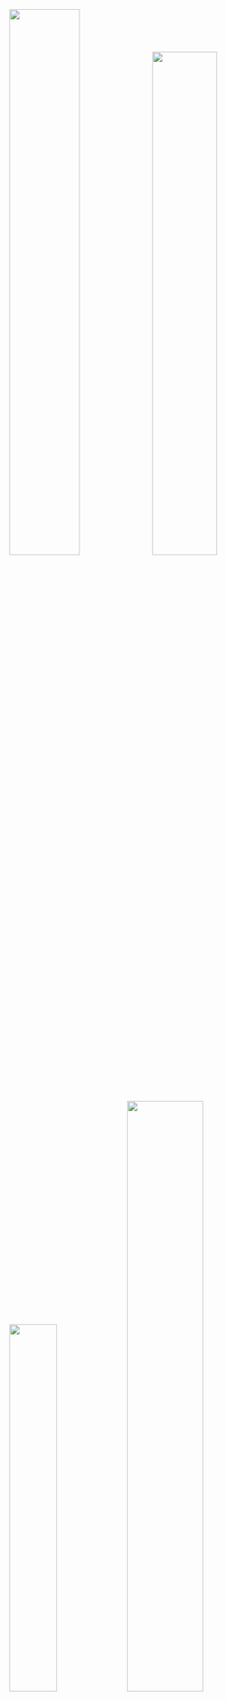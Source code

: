 <img src="https://github.com/user-attachments/assets/6fcb38bd-e87f-4cbe-bc68-8fa1fcb18fff" width="50%" /> 
<img src="https://github.com/user-attachments/assets/7c6a1d4f-8790-4625-a6c0-dec6924e970d" width="48%"/>
<img src="https://github.com/user-attachments/assets/c65f4421-9ce8-40d8-9a85-4e62ccae2e55" width="41%" />
<img src="https://github.com/user-attachments/assets/d05e1f8a-c393-43a1-aadb-417f26436a8a" width="52%" />

### What is STEMulate Research Program?

International research program, uniting students from over 20 countries, mentored by experts from top institutions like Stanford, Purdue, UC Berkley, in collaboration with OdepLabs and 360mentors, aimed at achieving the 4th Sustainable Development Goal of the United Nations: ensuring inclusive and equitable quality education and promoting lifelong learning opportunities for all.

You can contact us using:
- Instagram: <a href="https://instagram.com/stemulate_program">@stemulate_program</a>.
- Linkedin: <a href="https://www.linkedin.com/company/stemulate-program/">STEMulate Program</a>.
- Email: <a href="mailto:admissions@stemulateprogram.com">admissions@stemulateprogram.com</a>.

# Tables of contents

- <a href="#tech-stack">Tech stack</a>
- <a href="#how-to-run">How to run (locally)</a>
- <a href="#database">Setting up database</a>

<hr />

## Tech stack

- React.js, Typescript, Vite.
- Supabase for application data storage with RLS configured.
- Google Sheets API v4 for transfering application data from Supabase to Google Sheets.
- Python, SMTP for sending automated emails through MailTrap.

## How to run

```bash
git clone https://github.com/seacite-tech/stemulate
cd stemulate
npm install
npm run dev
```

## Database

Supabase serves as our primary data persistence layer; consequently, all data operations are executed using PostgreSQL functionalities, complemented by Supabase-specific enhancements.

### Schema

```sql
CREATE TABLE public.applications (
  id bigint GENERATED ALWAYS AS IDENTITY NOT NULL,
  firstName text, lastName text, phone text,
  city text, country text, schoolName text, grade text, gpa text,
  ieltsScore text, satScore text,
  fieldsOfInterest ARRAY, researchInterest text, motivation text, additionalInfo text,
  financialAid text, noFinancialAidMoney text,
  extracurriculars text,
  parentFirstName text, parentLastName text, parentPhone text,
  createdBy uuid NOT NULL DEFAULT auth.uid() UNIQUE,
  createdAt timestamp with time zone NOT NULL DEFAULT now(),
  CONSTRAINT applications_pkey PRIMARY KEY (id, createdBy)
);
```

### Row Level Security (RLS) Policies

The following RLS policies are applied to the `applications` table to control data access:

- Enable users to view their own data only:
  ```sql
  alter policy "Enable users to view their own data only"
  on "public"."applications"
  to authenticated
  using (
    (( SELECT auth.uid() AS uid) = "createdBy")
  );
  ```
  This policy ensures that authenticated users can only view application records that they created themselves.

- Ensure `createdBy` is equal to `auth.uid()`:
  ```sql
  alter policy "Ensure createdBy is auth.uid()"
  on "public"."applications"
  to authenticated
  with check (
    ("createdBy" = auth.uid())
  );
  ```
  This policy enforces that the createdBy column is always set to the authenticated user's ID when a new application record is created.

### Transferring Applications Table to Google Sheets

To automatically transfer your application data to Google Sheets, follow these steps:

* **Create a Service Account:** Before proceeding, ensure you have created a Google Service Account. This account will be used to programmatically access your Google Sheet.

* **Invite Service Account as Editor:** Share your Google Sheet with the email address of the newly created service account and grant it **Editor** permissions. This allows the service account to write data to your sheet.

* **Download Credentials:** Obtain the service account's JSON key file (e.g., `service_account.json`). Store this file securely.

* Navigate to your `automation` directory:
  ```bash
  cd automation
  ```

* Create a `.env` file within the automation directory and populate it with your specific credentials and sheet details.
  ```env
  SUPABASE_URL=https://abrakadabra.supabase.co
  SUPABASE_ANON_KEY=eyJhbGciOiJIUzI1NiIsInR5cCI6IkpXVCJ9...
  GOOGLE_SHEETS_CREDENTIALS_PATH=service_account.json
  GOOGLE_SHEET_NAME=STEMulate 2025
  GOOGLE_SHEET_WORKSHEET_NAME=Application
  ```
  
  - `SUPABASE_URL`: Your Supabase project URL.
  - `SUPABASE_ANON_KEY`: Your Supabase anonymous key.
  - `GOOGLE_SHEETS_CREDENTIALS_PATH`: The path to your service account's JSON key file (e.g., service_account.json).
  - `GOOGLE_SHEET_NAME`: The exact name of your Google Sheet.
  - `GOOGLE_SHEET_WORKSHEET_NAME`: The exact name of the specific worksheet (tab) within your Google Sheet where data should be inserted.

* Create Python virtual environment and install all necessary dependencies:
  ```
  python3 -m venv .venv
  source .venv/bin/activate
  pip install -r requirements.txt
  ```

* Execute the Python script to transfer data manually to test if everything works correctly:
  ```
  python3 google_sheets.py
  ```

* To automate the data transfer at regular intervals, you can set up a cron job. This example schedules the script to run every day at 3:00 AM.
  ```bash
  0 3 * * * /usr/bin/python3 /path/to/your/automation/google_sheets.py >> /path/to/your/automation/cron.log 2>&1
  ```
  
> [!NOTE]
> Remember to replace the placeholder paths with your actual paths before setting up the cron job.


